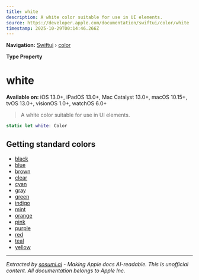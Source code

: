 ```yaml
---
title: white
description: A white color suitable for use in UI elements.
source: https://developer.apple.com/documentation/swiftui/color/white
timestamp: 2025-10-29T00:14:46.266Z
---
```


**Navigation:** [Swiftui](/documentation/swiftui) › [color](/documentation/swiftui/color)

**Type Property**

# white

**Available on:** iOS 13.0+, iPadOS 13.0+, Mac Catalyst 13.0+, macOS 10.15+, tvOS 13.0+, visionOS 1.0+, watchOS 6.0+

> A white color suitable for use in UI elements.

```swift
static let white: Color
```

## Getting standard colors

- [black](/documentation/swiftui/color/black)
- [blue](/documentation/swiftui/color/blue)
- [brown](/documentation/swiftui/color/brown)
- [clear](/documentation/swiftui/color/clear)
- [cyan](/documentation/swiftui/color/cyan)
- [gray](/documentation/swiftui/color/gray)
- [green](/documentation/swiftui/color/green)
- [indigo](/documentation/swiftui/color/indigo)
- [mint](/documentation/swiftui/color/mint)
- [orange](/documentation/swiftui/color/orange)
- [pink](/documentation/swiftui/color/pink)
- [purple](/documentation/swiftui/color/purple)
- [red](/documentation/swiftui/color/red)
- [teal](/documentation/swiftui/color/teal)
- [yellow](/documentation/swiftui/color/yellow)

---

*Extracted by [sosumi.ai](https://sosumi.ai) - Making Apple docs AI-readable.*
*This is unofficial content. All documentation belongs to Apple Inc.*

